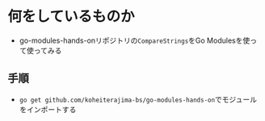 # 何をしているものか
- go-modules-hands-onリポジトリの`CompareStrings`をGo Modulesを使って使ってみる

## 手順
- `go get github.com/koheiterajima-bs/go-modules-hands-on`でモジュールをインポートする